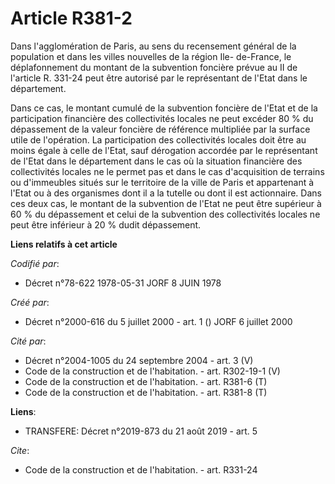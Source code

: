 # Article R381-2

Dans l'agglomération de Paris, au sens du recensement général de la population et dans les villes nouvelles de la région Ile-
de-France, le déplafonnement du montant de la subvention foncière prévue au II de l'article R. 331-24 peut être autorisé par
le représentant de l'Etat dans le département. 

Dans ce cas, le montant cumulé de la subvention foncière de l'Etat et de la participation financière des collectivités
locales ne peut excéder 80 % du dépassement de la valeur foncière de référence multipliée par la surface utile de
l'opération. La participation des collectivités locales doit être au moins égale à celle de l'Etat, sauf dérogation accordée
par le représentant de l'Etat dans le département dans le cas où la situation financière des collectivités locales ne le
permet pas et dans le cas d'acquisition de terrains ou d'immeubles situés sur le territoire de la ville de Paris et
appartenant à l'Etat ou à des organismes dont il a la tutelle ou dont il est actionnaire. Dans ces deux cas, le montant de la
subvention de l'Etat ne peut être supérieur à 60 % du dépassement et celui de la subvention des collectivités locales ne peut
être inférieur à 20 % dudit dépassement.

**Liens relatifs à cet article**

_Codifié par_:

  - Décret n°78-622 1978-05-31 JORF 8 JUIN 1978

_Créé par_:

  - Décret n°2000-616 du 5 juillet 2000 - art. 1 () JORF 6 juillet 2000

_Cité par_:

  - Décret n°2004-1005 du 24 septembre 2004 - art. 3 (V)
  - Code de la construction et de l'habitation. - art. R302-19-1 (V)
  - Code de la construction et de l'habitation. - art. R381-6 (T)
  - Code de la construction et de l'habitation. - art. R381-8 (T)

**Liens**:

  - TRANSFERE: Décret n°2019-873 du 21 août 2019 - art. 5

_Cite_:

  - Code de la construction et de l'habitation. - art. R331-24
